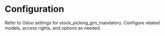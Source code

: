 # Configuration

Refer to Odoo settings for stock_picking_grn_mandatory. Configure related models, access rights, and options as needed.
